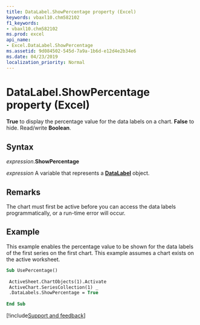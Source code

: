 ```yaml
---
title: DataLabel.ShowPercentage property (Excel)
keywords: vbaxl10.chm582102
f1_keywords:
- vbaxl10.chm582102
ms.prod: excel
api_name:
- Excel.DataLabel.ShowPercentage
ms.assetid: 9d084502-545d-7a9a-1b6d-e12d4e2b34e6
ms.date: 04/23/2019
localization_priority: Normal
---
```



# DataLabel.ShowPercentage property (Excel)

**True** to display the percentage value for the data labels on a chart. **False** to hide. Read/write **Boolean**.


## Syntax

_expression_.**ShowPercentage**

_expression_ A variable that represents a **[DataLabel](excel.datalabel(object).md)** object.


## Remarks

The chart must first be active before you can access the data labels programmatically, or a run-time error will occur.


## Example

This example enables the percentage value to be shown for the data labels of the first series on the first chart. This example assumes a chart exists on the active worksheet.

```vb
Sub UsePercentage() 
 
 ActiveSheet.ChartObjects(1).Activate 
 ActiveChart.SeriesCollection(1) _ 
 .DataLabels.ShowPercentage = True 
 
End Sub
```




[!include[Support and feedback](~/includes/feedback-boilerplate.md)]